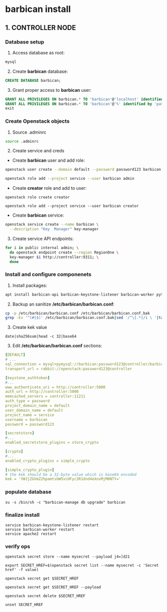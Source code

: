 # barbican install

## 1. CONTROLLER NODE

### Database setup

1. Access database as root:

```bash
mysql
```

2. Create **barbican** database:

```sql
CREATE DATABASE barbican;
```

3. Grant proper access to **barbican** user:

```sql
GRANT ALL PRIVILEGES ON barbican.* TO 'barbican'@'localhost' identified by 'password123';
GRANT ALL PRIVILEGES ON barbican.* TO 'barbican'@'%' identified by 'password123';
exit
```

### Create Openstack objects

1. Source .adminrc

```bash
source .adminrc
```

2. Create service and creds

* Create **barbican** user and add role:

```bash
openstack user create --domain default --password password123 barbican

openstack role add --project service --user barbican admin
```

* Create **creator** role and add to user:

```
openstack role create creator

openstack role add --project service --user barbican creator
```

* Create **barbican** service:

```bash
openstack service create --name barbican \
  --description "Key  Manager" key-manager
```

3. Create service API endpoints:

```bash
for i in public internal admin; \
  do openstack endpoint create --region RegionOne \
  key-manager $i http://controller:9311; \
  done
```

### Install and configure componenets

1. Install packages:

```bash
apt install barbican-api barbican-keystone-listener barbican-worker python3-barbicanclient -y
```

2. Backup an sanitize **/etc/barbican/barbican.conf**:

```bash
cp -p /etc/barbican/barbican.conf /etc/barbican/barbican.conf.bak
grep -Ev '^(#|$)' /etc/barbican/barbican.conf.bak|sed '/^\[.*]/i \ '|tail -n +2 > /etc/barbican/barbican.conf
```

3. Create kek value

```
date|sha256sum|head -c 32|base64
```

3. Edit **/etc/barbican/barbican.conf** sections:

```yaml
[DEFAULT]
# ...
sql_connection = mysql+pymysql://barbican:password123@controller/barbican
transport_url = rabbit://openstack:password123@controller

[keystone_authtoken]
#...
www_authenticate_uri = http://controller:5000
auth_url = http://controller:5000
memcached_servers = controller:11211
auth_type = password
project_domain_name = default
user_domain_name = default
project_name = service
username = barbican
password = password123

[secretstore]
#...
enabled_secretstore_plugins = store_crypto

[crypto]
#...
enabled_crypto_plugins = simple_crypto

[simple_crypto_plugin]
# the kek should be a 32-byte value which is base64 encoded
kek = 'YWJjZGVmZ2hpamtsbW5vcHFyc3R1dnd4eXoxMjM0NTY='
```

### populate database

```
su -s /bin/sh -c "barbican-manage db upgrade" barbican
```

### finalize install

```
service barbican-keystone-listener restart
service barbican-worker restart
service apache2 restart
```

### verify ops

```
openstack secret store --name mysecret --payload j4=]d21

export SECRET_HREF=$(openstack secret list --name mysecret -c 'Secret href' -f value)

openstack secret get $SECRET_HREF

openstack secret get $SECRET_HREF --payload

openstack secret delete $SECRET_HREF

unset SECRET_HREF
```







